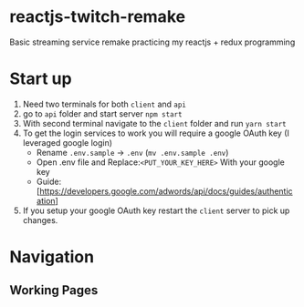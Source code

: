# reactjs-twitch-remake

Basic streaming service remake practicing my reactjs + redux programming

# Start up

1) Need two terminals for both `client` and `api`
2) go to `api` folder and start server `npm start`
3) With second terminal navigate to the `client` folder and run `yarn start`
4) To get the login services to work you will require a google OAuth key (I leveraged google login) 
    - Rename `.env.sample` -> `.env` (`mv .env.sample .env`)
    - Open .env file and Replace:`<PUT_YOUR_KEY_HERE>` With your google key
    - Guide:[https://developers.google.com/adwords/api/docs/guides/authentication]
5) If you setup your google OAuth key restart the `client` server to pick up changes.

# Navigation 

## Working Pages